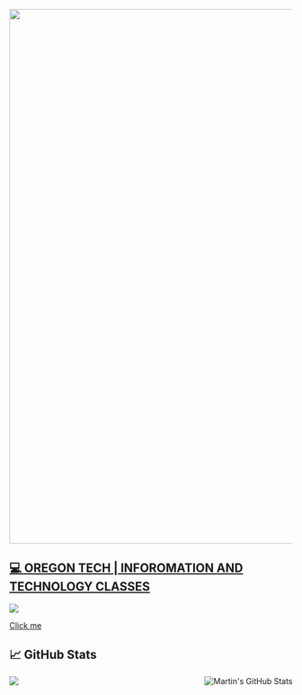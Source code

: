 <a href="url"><img src="https://github.com/edunzer/edunzer/blob/main/FINISHED%20GITHUB%20CUT%20GIF.gif" width="950">
  
## 💻 OREGON TECH | INFOROMATION AND TECHNOLOGY CLASSES

![](https://img.shields.io/badge//librariesio/github/:edunzer/:MIS285_PYTHON_PROGRAMMING)

[Click me](http://www.google.com)

## &#x1f4c8; GitHub Stats

<a href="https://github.com/MartinHeinz/MartinHeinz">
  <img align="center" src="https://github-readme-stats.vercel.app/api/top-langs/?username=edunzer&hide=java,html&title_color=ffffff&text_color=c9cacc&icon_color=2bbc8a&bg_color=1d1f21" />
</a>
<a href="https://github.com/MartinHeinz/MartinHeinz">
  <img align="right" src="https://github-readme-stats.vercel.app/api?username=edunzer&show_icons=true&line_height=27&count_private=true&title_color=ffffff&text_color=c9cacc&icon_color=2bbc8a&bg_color=1d1f21" alt="Martin's GitHub Stats" />
</a>
 
 
<!--
**edunzer/edunzer** is a ✨ _special_ ✨ repository because its `README.md` (this file) appears on your GitHub profile.

Here are some ideas to get you started:

- 🔭 I’m currently working on ...
- 🌱 I’m currently learning ...
- 👯 I’m looking to collaborate on ...
- 🤔 I’m looking for help with ...
- 💬 Ask me about ...
- 📫 How to reach me: ...
- 😄 Pronouns: ...
- ⚡ Fun fact: ...
-->
